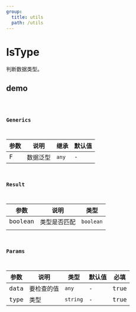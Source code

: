 ```yaml
---
group:
  title: utils
  path: /utils
---
```


# IsType

判断数据类型。

## demo

<code src="./Demo/index.tsx"/>

### Generics

| **参数** | **说明** | **继承** | **默认值** |
| -------- | -------- | -------- | ---------- |
| F        | 数据泛型 | `any`    | -          |

### Result

| **参数** | **说明**     | **类型**  |
| -------- | ------------ | --------- |
| boolean  | 类型是否匹配 | `boolean` |
|          |              |           |

### Params

| **参数** | **说明**   | **类型** | **默认值** | 必填 |
| -------- | ---------- | -------- | ---------- | ---- |
| data     | 要检查的值 | `any`    | -          | true |
| type     | 类型       | `string` | -          | true |
